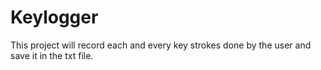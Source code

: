 # Keylogger
This project will record each and every key strokes done by the user and save it in the txt file.
